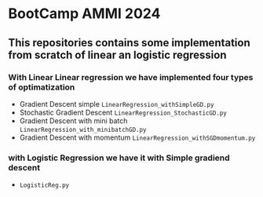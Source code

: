 # BootCamp AMMI 2024


## This repositories contains some implementation from scratch of linear an logistic regression


### With Linear Linear regression we have implemented four types of optimatization
- Gradient Descent simple `LinearRegression_withSimpleGD.py`
- Stochastic Gradient Descent `LinearRegression_StochasticGD.py`
- Gradient Descent with mini batch `LinearRegression_with_minibatchGD.py`
- Gradient Descent with momentum `LinearRegression_withSGDmomentum.py`

### with Logistic Regression we have it with Simple gradiend descent
- `LogisticReg.py`




